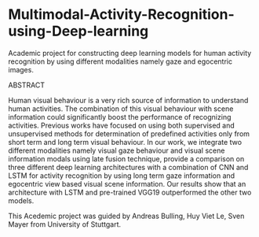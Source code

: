 # Multimodal-Activity-Recognition-using-Deep-learning
Academic project for constructing deep learning models for human activity recognition by using different modalities namely gaze and egocentric images.


ABSTRACT

Human visual behaviour is a very rich source of information to understand human activities. The combination of this visual behaviour with scene information could significantly boost the performance of recognizing activities. Previous works have focused on using both supervised and unsupervised methods for determination of predefined activities only from short term and long term visual behaviour. In our work, we integrate two different modalities namely visual gaze behaviour and visual scene information modals using late fusion technique, provide a comparison on three different deep learning architectures with a combination of CNN and LSTM for activity recognition by using long term gaze information and egocentric view based visual scene information. Our results show that an architecture with LSTM and pre-trained VGG19 outperformed the other two models.


This Acedemic project was guided by Andreas Bulling, Huy Viet Le, Sven Mayer from University of Stuttgart.
